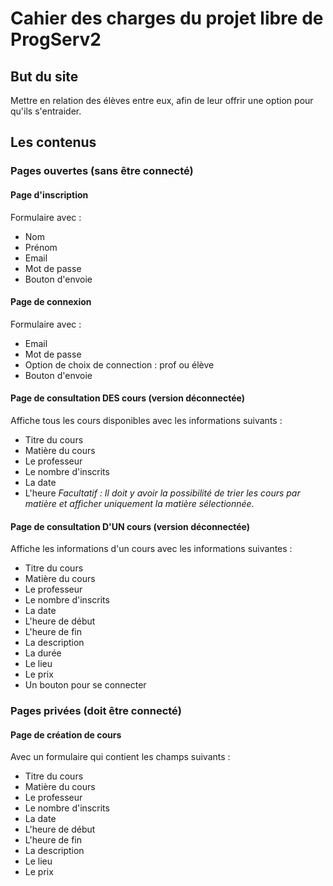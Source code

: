 # Cahier des charges du projet libre de ProgServ2

## But du site
Mettre en relation des élèves entre eux, afin de leur offrir une option pour qu'ils s'entraider.

## Les contenus
### Pages ouvertes (sans être connecté)
#### Page d'inscription
Formulaire avec :
- Nom
- Prénom
- Email
- Mot de passe
- Bouton d'envoie

#### Page de connexion
Formulaire avec :
- Email
- Mot de passe
- Option de choix de connection : prof ou élève
- Bouton d'envoie

#### Page de consultation DES cours (version déconnectée)
Affiche tous les cours disponibles avec les informations suivants :
- Titre du cours
- Matière du cours
- Le professeur
- Le nombre d'inscrits
- La date
- L'heure
*Facultatif : Il doit y avoir la possibilité de trier les cours par matière et afficher uniquement la matière sélectionnée.*

#### Page de consultation D'UN cours (version déconnectée)
Affiche les informations d'un cours avec les informations suivantes :
- Titre du cours
- Matière du cours
- Le professeur
- Le nombre d'inscrits
- La date
- L'heure de début
- L'heure de fin
- La description
- La durée
- Le lieu
- Le prix
- Un bouton pour se connecter

### Pages privées (doit être connecté)
#### Page de création de cours
Avec un formulaire qui contient les champs suivants :
- Titre du cours
- Matière du cours
- Le professeur
- Le nombre d'inscrits
- La date
- L'heure de début
- L'heure de fin
- La description
- Le lieu
- Le prix